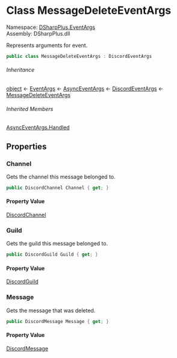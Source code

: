 # Class MessageDeleteEventArgs

Namespace: [DSharpPlus.EventArgs](DSharpPlus.EventArgs.md)  
Assembly: DSharpPlus.dll

Represents arguments for <xref href="DSharpPlus.DiscordClient.MessageDeleted" data-throw-if-not-resolved="false"></xref> event.

```csharp
public class MessageDeleteEventArgs : DiscordEventArgs
```

###### Inheritance

[object](https://learn.microsoft.com/dotnet/api/system.object) ← 
[EventArgs](https://learn.microsoft.com/dotnet/api/system.eventargs) ← 
[AsyncEventArgs](DSharpPlus.AsyncEvents.AsyncEventArgs.md) ← 
[DiscordEventArgs](DSharpPlus.EventArgs.DiscordEventArgs.md) ← 
[MessageDeleteEventArgs](DSharpPlus.EventArgs.MessageDeleteEventArgs.md)

###### Inherited Members

[AsyncEventArgs.Handled](DSharpPlus.AsyncEvents.AsyncEventArgs.md\#DSharpPlus\_AsyncEvents\_AsyncEventArgs\_Handled)

## Properties

### <a id="DSharpPlus_EventArgs_MessageDeleteEventArgs_Channel"></a>Channel

Gets the channel this message belonged to.

```csharp
public DiscordChannel Channel { get; }
```

#### Property Value

[DiscordChannel](DSharpPlus.Entities.DiscordChannel.md)

### <a id="DSharpPlus_EventArgs_MessageDeleteEventArgs_Guild"></a>Guild

Gets the guild this message belonged to.

```csharp
public DiscordGuild Guild { get; }
```

#### Property Value

[DiscordGuild](DSharpPlus.Entities.DiscordGuild.md)

### <a id="DSharpPlus_EventArgs_MessageDeleteEventArgs_Message"></a>Message

Gets the message that was deleted.

```csharp
public DiscordMessage Message { get; }
```

#### Property Value

[DiscordMessage](DSharpPlus.Entities.DiscordMessage.md)

